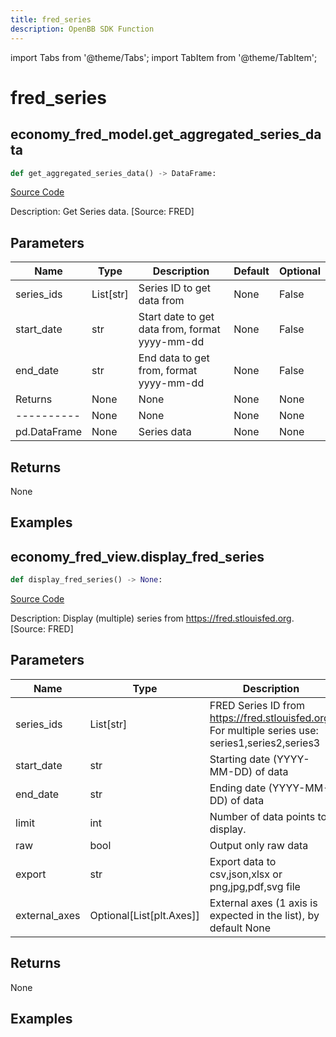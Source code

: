 ```yaml
---
title: fred_series
description: OpenBB SDK Function
---
```


import Tabs from '@theme/Tabs';
import TabItem from '@theme/TabItem';

# fred_series

<Tabs>
<TabItem value="model" label="Model" default>

## economy_fred_model.get_aggregated_series_data

```python title='openbb_terminal/decorators.py'
def get_aggregated_series_data() -> DataFrame:
```
[Source Code](https://github.com/OpenBB-finance/OpenBBTerminal/tree/main/openbb_terminal/decorators.py#L204)

Description: Get Series data. [Source: FRED]

## Parameters

| Name | Type | Description | Default | Optional |
| ---- | ---- | ----------- | ------- | -------- |
| series_ids | List[str] | Series ID to get data from | None | False |
| start_date | str | Start date to get data from, format yyyy-mm-dd | None | False |
| end_date | str | End data to get from, format yyyy-mm-dd | None | False |
| Returns | None | None | None | None |
| ---------- | None | None | None | None |
| pd.DataFrame | None | Series data | None | None |

## Returns

None

## Examples



</TabItem>
<TabItem value="view" label="View">

## economy_fred_view.display_fred_series

```python title='openbb_terminal/decorators.py'
def display_fred_series() -> None:
```
[Source Code](https://github.com/OpenBB-finance/OpenBBTerminal/tree/main/openbb_terminal/decorators.py#L76)

Description: Display (multiple) series from https://fred.stlouisfed.org. [Source: FRED]

## Parameters

| Name | Type | Description | Default | Optional |
| ---- | ---- | ----------- | ------- | -------- |
| series_ids | List[str] | FRED Series ID from https://fred.stlouisfed.org. For multiple series use: series1,series2,series3 | None | False |
| start_date | str | Starting date (YYYY-MM-DD) of data | None | False |
| end_date | str | Ending date (YYYY-MM-DD) of data | None | False |
| limit | int | Number of data points to display. | None | False |
| raw | bool | Output only raw data | None | False |
| export | str | Export data to csv,json,xlsx or png,jpg,pdf,svg file | None | False |
| external_axes | Optional[List[plt.Axes]] | External axes (1 axis is expected in the list), by default None | None | True |

## Returns

None

## Examples



</TabItem>
</Tabs>